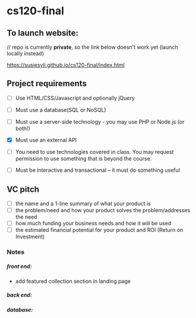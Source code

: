 # cs120-final

## To launch website: 
// repo is currently **private**, so the link below doesn't work yet (launch locally instead)

https://susiesyli.github.io/cs120-final/index.html

## Project requirements 
- [ ]  Use HTML/CSS/Javascript and optionally jQuery
- [ ]  Must use a database(SQL or NoSQL)
- [ ]  Must use a server-side technology - you may use PHP or  Node.js (or both!)
- [x]  Must use an external API
- [ ]  You need to use technologies covered in class.  You may request permission to use something that is beyond the course.
- [ ]  Must be interactive and transactional  – it must do something useful


## VC pitch 
- [ ] the name and a 1-line summary of what your product is
- [ ] the problem/need and how your product solves the problem/addresses the need
- [ ] how much funding your business needs and how it will be used
- [ ] the estimated financial potential for your product and ROI (Return on Investment)

### Notes 
##### front end: 
- add featured collection section in landing page 


##### back end: 

##### database: 
